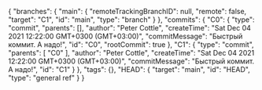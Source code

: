 {
  "branches": {
    "main": {
      "remoteTrackingBranchID": null,
      "remote": false,
      "target": "C1",
      "id": "main",
      "type": "branch"
    }
  },
  "commits": {
    "C0": {
      "type": "commit",
      "parents": [],
      "author": "Peter Cottle",
      "createTime": "Sat Dec 04 2021 12:22:00 GMT+0300 (GMT+03:00)",
      "commitMessage": "Быстрый коммит. А надо!",
      "id": "C0",
      "rootCommit": true
    },
    "C1": {
      "type": "commit",
      "parents": [
        "C0"
      ],
      "author": "Peter Cottle",
      "createTime": "Sat Dec 04 2021 12:22:00 GMT+0300 (GMT+03:00)",
      "commitMessage": "Быстрый коммит. А надо!",
      "id": "C1"
    }
  },
  "tags": {},
  "HEAD": {
    "target": "main",
    "id": "HEAD",
    "type": "general ref"
  }
}
